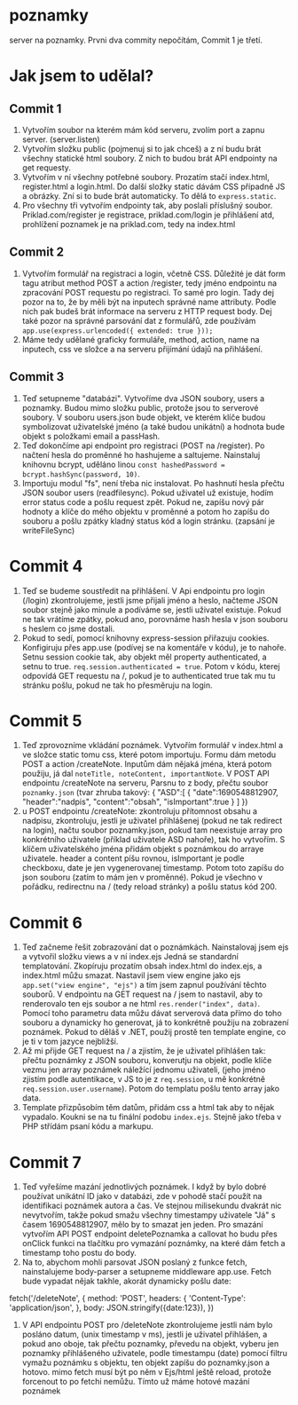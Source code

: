 # poznamky
server na poznamky. Prvni dva commity nepočítám, Commit 1 je třetí. 

# Jak jsem to udělal?
## Commit 1
1. Vytvořím soubor na kterém mám kód serveru, zvolím port a zapnu server. (server.listen)
1. Vytvořím složku public (pojmenuj si to jak chceš) a z ní budu brát všechny statické html soubory. Z nich to budou brát API endpointy na get requesty.
1. Vytvořím v ní všechny potřebné soubory. Prozatím stačí index.html, register.html a login.html. Do další složky static dávám CSS případně JS a obrázky. Zní si to bude brát automaticky. To dělá to ```express.static```.
1. Pro všechny tři vytvořím endpointy tak, aby poslali příslušný soubor. Priklad.com/register je registrace, priklad.com/login je přihlášení atd, prohlížení poznamek je na priklad.com, tedy na index.html

## Commit 2
1. Vytvořím formulář na registraci a login, včetně CSS. Důležité je dát form tagu atribut method POST a action /register, tedy jméno endpointu na zpracování POST requestu po registraci. To samé pro login. Tady dej pozor na to, že by měli být na inputech správné name attributy. Podle nich pak budeš brát informace na serveru z HTTP request body. Dej také pozor na správné parsování dat z formulářů, zde používám ```app.use(express.urlencoded({ extended: true }));```
1.  Máme tedy udělané graficky formuláře, method, action, name na inputech, css ve složce a na serveru přijímání údajů na přihlášení.

## Commit 3
1. Teď setupneme "databázi". Vytvoříme dva JSON soubory, users a poznamky. Budou mimo složku public, protože jsou to serverové soubory. V souboru users.json bude objekt, ve kterém klíče budou symbolizovat uživatelské jméno (a také budou unikátní) a hodnota bude objekt s položkami email a passHash.
1. Teď dokončíme api endpoint pro registraci (POST na /register). Po načtení hesla do proměnné ho hashujeme a saltujeme. Nainstaluj knihovnu bcrypt, uděláno linou ```const hashedPassword = bcrypt.hashSync(password, 10)```.
1. Importuju modul "fs", není třeba nic instalovat. Po hashnutí hesla přečtu JSON soubor users (readfilesync). Pokud uživatel už existuje, hodím error status code a pošlu request zpět. Pokud ne, zapíšu nový pár hodnoty a klíče do mého objektu v proměnné a potom ho zapíšu do souboru a pošlu zpátky kladný status kód a login stránku. (zapsání je writeFileSync)

# Commit 4
1. Teď se budeme soustředit na přihlášení. V Api endpointu pro login (/login) zkontrolujeme, jestli jsme přijali jméno a heslo, načteme JSON soubor stejně jako minule a podíváme se, jestli uživatel existuje. Pokud ne tak vrátíme zpátky, pokud ano, porovnáme hash hesla v json souboru s heslem co jsme dostali. 
1. Pokud to sedí, pomocí knihovny express-session přiřazuju cookies. Konfigiruju přes app.use (podívej se na komentáře v kódu), je to nahoře. Setnu session cookie tak, aby objekt měl property authenticated, a setnu to true. ```req.session.authenticated = true```. Potom v kódu, kterej odpovídá GET requestu na /, pokud je to authenticated true tak mu tu stránku pošlu, pokud ne tak ho přesměruju na login.

# Commit 5
1. Teď zprovozníme vkládání poznámek. Vytvořím formulář v index.html a ve složce static tomu css, které potom importuju. Formu dám metodu POST a action /createNote. Inputům dám nějaká jména, která potom použiju, já dal ```noteTitle, noteContent, importantNote```. V POST API endpointu /createNote na serveru, Parsnu to z body, přečtu soubor ```poznamky.json``` (tvar zhruba takový: 
{
    "ASD":[
        {
            "date":1690548812907,
            "header":"nadpis",
            "content":"obsah",
            "isImportant":true
        }
    ]
})
1. u POST endpointu /createNote: zkontroluju přítomnost obsahu a nadpisu, zkontroluju, jestli je uživatel přihlášenej (pokud ne tak redirect na login), načtu soubor poznamky.json, pokud tam neexistuje array pro konkrétního uživatele (příklad uživatele ASD nahoře), tak ho vytvořím. S klíčem uživatelského jména přidám objekt s poznámkou do arraye uživatele. header a content píšu rovnou, isImportant je podle checkboxu, date je jen vygenerovanej timestamp. Potom toto zapíšu do json souboru (zatím to mám jen v proměnné). Pokud je všechno v pořádku, redirectnu na / (tedy reload stránky)  a pošlu status kód 200.

# Commit 6
1. Teď začneme řešit zobrazování dat o poznámkách. Nainstalovaj jsem ejs a vytvořil složku views a v ní index.ejs Jedná se standardní templatování. Zkopíruju prozatím obsah index.html do index.ejs, a index.html můžu smazat. Nastavil jsem view engine jako ejs ```app.set("view engine", "ejs")``` a tím jsem zapnul používání těchto souborů. V endpointu na GET request na / jsem to nastavil, aby to renderovalo ten ejs soubor a ne html ```res.render("index", data)```. Pomocí toho parametru data můžu dávat serverová data přímo do toho souboru a dynamicky ho generovat, já to konkrétně použiju na zobrazení poznámek. Pokud to děláš v .NET, použij prostě ten template engine, co je ti v tom jazyce nejbližší.
1. Až mi přijde GET request na / a zjistím, že je uživatel přihlášen tak: přečtu poznámky z JSON souboru, konverutju na objekt, podle klíče vezmu jen array poznámek náležící jednomu uživateli, (jeho jméno zjistím podle autentikace, v JS to je z ```req.session```, u mě konkrétně ```req.session.user.username```). Potom do templatu pošlu tento array jako data.
1. Template přizpůsobím těm datům, přidám css a html tak aby to nějak vypadalo. Koukni se na tu finální podobu ```index.ejs```. Stejně jako třeba v PHP střídám psaní kódu a markupu.

# Commit 7
1. Teď vyřešíme mazání jednotlivých poznámek. I když by bylo dobré používat unikátní ID jako v databázi, zde v pohodě stačí použít na identifikaci poznámek autora a čas. Ve stejnou milisekundu dvakrát nic nevytvořím, takže pokud smažu všechny timestampy uživatele "Já" s časem 1690548812907, mělo by to smazat jen jeden. Pro smazání vytvořím API POST endpoint deletePoznamka a callovat ho budu přes onClick funkci na tlačítku pro vymazání poznámky, na které dám fetch a timestamp toho postu do body.
1. Na to, abychom mohli parsovat JSON poslaný z funkce fetch, nainstalujeme body-parser a setupneme middleware app.use. Fetch bude vypadat nějak takhle, akorát dynamicky pošlu date: 

fetch('/deleteNote', {
              method: 'POST',
              headers: {
                'Content-Type': 'application/json',
              },
              body: JSON.stringify({date:123}),
            })
1. V API endpointu POST pro /deleteNote zkontrolujeme jestli nám bylo posláno datum, (unix timestamp v ms), jestli je uživatel přihlášen, a pokud ano oboje, tak přečtu poznamky, převedu na objekt, vyberu jen poznamky přihlášeného uživatele, podle timestampu (date) pomocí filtru vymažu poznámku s objektu, ten objekt zapíšu do poznamky.json a hotovo. mimo fetch musí být po něm v Ejs/html ještě reload, protože forcenout to po fetchi nemůžu. Tímto už máme hotové mazání poznámek